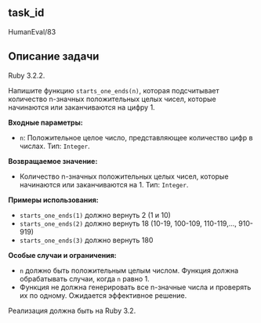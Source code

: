 ## task_id
HumanEval/83

## Описание задачи
Ruby 3.2.2.

Напишите функцию `starts_one_ends(n)`, которая подсчитывает количество n-значных положительных целых чисел, которые начинаются или заканчиваются на цифру 1.

**Входные параметры:**

* `n`: Положительное целое число, представляющее количество цифр в числах.  Тип: `Integer`.

**Возвращаемое значение:**

* Количество n-значных положительных целых чисел, которые начинаются или заканчиваются на 1. Тип: `Integer`.

**Примеры использования:**

* `starts_one_ends(1)`  должно вернуть 2 (1 и 10)
* `starts_one_ends(2)` должно вернуть 18 (10-19, 100-109, 110-119,..., 910-919)
* `starts_one_ends(3)` должно вернуть 180

**Особые случаи и ограничения:**

* `n` должно быть положительным целым числом.  Функция должна обрабатывать случаи, когда `n` равно 1.
* Функция не должна генерировать все n-значные числа и проверять их по одному.  Ожидается эффективное решение.


Реализация должна быть на Ruby 3.2.

